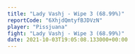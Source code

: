 ```yaml
---
title: "Lady Vashj - Wipe 3 (68.99%)"
reportCode: "6XhjdQmtyfBJDVzN"
player: "Pissjuana"
fight: "Lady Vashj - Wipe 3 (68.99%)"
date: 2021-10-03T19:05:08.133000+00:00
---
```

